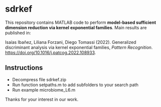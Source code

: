 # sdrkef
This repository contains MATLAB code to perform **model-based sufficient dimension reduction via kernel exponential families**. Main results are published in:

Isaías Ibañez, Liliana Forzani, Diego Tomassi (2022). Generalized discriminant analysis via kernel exponential families, *Pattern Recognition*.
https://doi.org/10.1016/j.patcog.2022.108933.

## Instructions

* Decompress file sdrkef.zip
* Run function setpaths.m to add subfolders to your search path
* Run example microbiome_L6.m

Thanks for your interest in our work.


